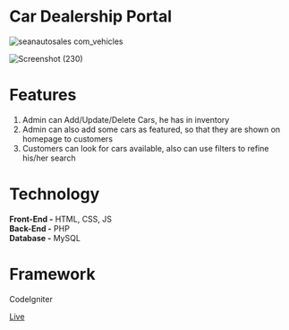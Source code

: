 # Car Dealership Portal

![seanautosales com_vehicles](https://user-images.githubusercontent.com/89362925/159989725-6472a26e-035d-4097-9d33-c9dd602d0330.png)

![Screenshot (230)](https://user-images.githubusercontent.com/89362925/159991919-59ab4704-a4a4-4be6-bf87-4a4f295599ab.png)


# Features
1. Admin can Add/Update/Delete Cars, he has in inventory
2. Admin can also add some cars as featured, so that they are shown on homepage to customers
3. Customers can look for cars available, also can use filters to refine his/her search

# Technology
**Front-End -** HTML, CSS, JS <br>
**Back-End -** PHP <br>
**Database -** MySQL

# Framework
CodeIgniter <br>

[Live](http://seanautosales.com)
